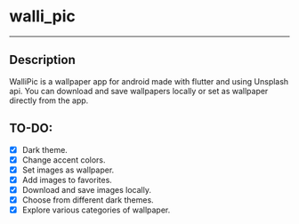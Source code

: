 # walli_pic

---
## Description
WalliPic is a wallpaper app for android made with flutter and using Unsplash api. You can download and save wallpapers locally or set as wallpaper directly from the app.

## TO-DO:
- [x] Dark theme.
- [x] Change accent colors.
- [x] Set images as wallpaper.
- [x] Add images to favorites.
- [x] Download and save images locally.
- [x] Choose from different dark themes.
- [x] Explore various categories of wallpaper.